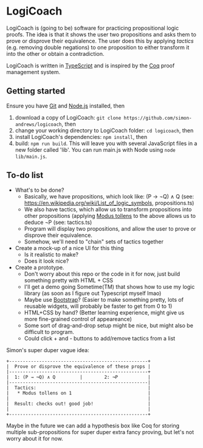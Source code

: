 # LogiCoach
LogiCoach is (going to be) software for practicing propositional logic proofs. The idea is that it shows the user two propositions and asks them to prove or disprove their equivalence. The user does this by applying _tactics_ (e.g. removing double negations) to one proposition to either transform it into the other or obtain a contradiction.

LogiCoach is written in [TypeScript](https://www.typescriptlang.org/) and is inspired by the [Coq](https://coq.inria.fr/) proof management system.

## Getting started
Ensure you have [Git](https://git-scm.com/) and [Node.js](https://nodejs.org/en/) installed, then
  1. download a copy of LogiCoach: `git clone https://github.com/simon-andrews/logicoach`, then
  2. change your working directory to LogiCoach folder: `cd logicoach`, then
  3. install LogiCoach's dependencies: `npm install`, then
  4. build: `npm run build`.
This will leave you with several JavaScript files in a new folder called 'lib'. You can run main.js with Node using `node lib/main.js`.

## To-do list
* What's to be done?
  * Basically, we have propositions, which look like: (P → ¬Q) ∧ Q (see: https://en.wikipedia.org/wiki/List_of_logic_symbols, propositions.ts)
  * We also have tactics, which allow us to transform propositions into other propositions (applying [Modus tollens](https://en.wikipedia.org/wiki/Modus_tollens) to the above allows us to deduce ¬P (see: tactics.ts)
  * Program will display two propositions, and allow the user to prove or disprove their equivalence.
  * Somehow, we'll need to "chain" sets of tactics together
* Create a mock-up of a nice UI for this thing
  * Is it realistic to make?
  * Does it look nice?
* Create a prototype.
  * Don't worry about this repo or the code in it for now, just build something pretty with HTML + CSS
  * I'll get a demo going Sometime(TM) that shows how to use my logic library (as soon as I figure out Typescript myself lmao)
  * Maybe use [Bootstrap](https://getbootstrap.com/)? (Easier to make something pretty, lots of reusable widgets, will probably be faster to get from 0 to 1)
  * HTML+CSS by hand? (Better learning experience, might give us more fine-grained control of appeareance)
  * Some sort of drag-and-drop setup might be nice, but might also be difficult to program.
  * Could click + and - buttons to add/remove tactics from a list

Simon's super duper vague idea:

```
+---------------------------------------------------+
|  Prove or disprove the equivalence of these props |
|---------------------------------------------------+
|  1: (P → ¬Q) ∧ Q         |        2: ¬P           |
|---------------------------------------------------|
|  Tactics:                                         |
|   * Modus tollens on 1                            |
|                                                   |
|  Result: checks out! good job!                    |
|                                                   |
+---------------------------------------------------+
```
Maybe in the future we can add a hypothesis box like Coq for storing multiple sub-propositions for super duper extra fancy proving, but let's not worry about it for now.
